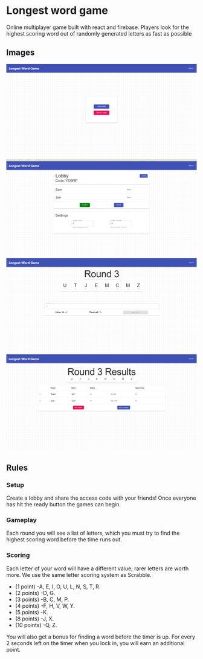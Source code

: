 # Longest word game

Online multiplayer game built with react and firebase. Players look for the highest scoring word out of randomly generated letters as fast as possible

## Images

![](public/mainpage.png)
![](public/lobby.png)
![](public/round.png)
![](public/roundresults.png)

## Rules

### Setup

Create a lobby and share the access code with your friends! Once everyone has hit the ready button the games can begin.

### Gameplay

Each round you will see a list of letters, which you must try to find the highest scoring word before the time runs out.

### Scoring

Each letter of your word will have a different value; rarer letters are worth more. We use the same letter scoring system as Scrabble.

  * (1 point) -A, E, I, O, U, L, N, S, T, R.
  * (2 points) -D, G.
  * (3 points) -B, C, M, P.
  * (4 points) -F, H, V, W, Y.
  * (5 points) -K.
  * (8 points) -J, X.
  * (10 points) -Q, Z.

You will also get a bonus for finding a word before the timer is up. For every 2 seconds left on the timer when you lock in, you will earn an additional point.
